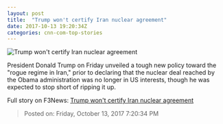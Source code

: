 ```yaml
---
layout: post
title:  "Trump won't certify Iran nuclear agreement"
date: 2017-10-13 19:20:34Z
categories: cnn-com-top-stories
---
```


![Trump won't certify Iran nuclear agreement](http://i2.cdn.cnn.com/cnnnext/dam/assets/171013103510-02-hassan-rouhani-donald-trump-split-super-tease.jpg)

President Donald Trump on Friday unveiled a tough new policy toward the "rogue regime in Iran," prior to declaring that the nuclear deal reached by the Obama administration was no longer in US interests, though he was expected to stop short of ripping it up.


Full story on F3News: [Trump won't certify Iran nuclear agreement](http://www.f3nws.com/n/FzVvRG)

> Posted on: Friday, October 13, 2017 7:20:34 PM
